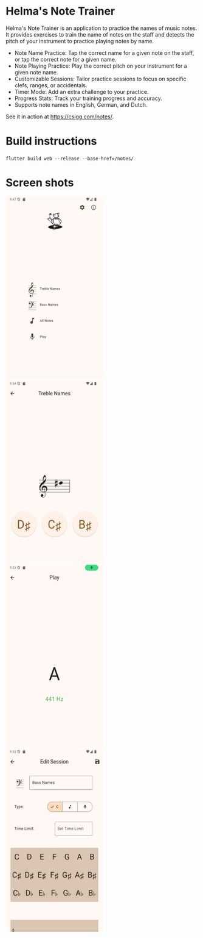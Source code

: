 # Helma's Note Trainer

Helma's Note Trainer is an application to practice the names of music notes.
It provides exercises to train the name of notes on the staff and detects the
pitch of your instrument to practice playing notes by name.

- Note Name Practice: Tap the correct name for a given note on the staff, or tap the correct note
  for a given name.
- Note Playing Practice: Play the correct pitch on your instrument for a given note name.
- Customizable Sessions: Tailor practice sessions to focus on specific clefs, ranges, or
  accidentals.
- Timer Mode: Add an extra challenge to your practice.
- Progress Stats: Track your training progress and accuracy.
- Supports note names in English, German, and Dutch.

See it in action at https://csigg.com/notes/.

# Build instructions

`flutter build web --release --base-href=/notes/`

# Screen shots

<img src="assets/screenshots/home_page.png" alt="Home Page" width="256" height="480"/>
<img src="assets/screenshots/treble_names.png" alt="Treble Names" width="256" height="480"/>
<img src="assets/screenshots/play_tone.png" alt="Play Tone" width="256" height="480"/>
<img src="assets/screenshots/edit_session.png" alt="Edit Session" width="256" height="480"/>
